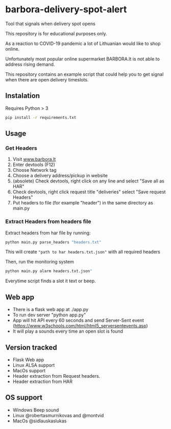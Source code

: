 # barbora-delivery-spot-alert

Tool that signals when delivery spot opens

This repository is for educational purposes only.

As a reaction to COVID-19 pandemic a lot of Lithuanian would like to shop online.

Unfortunately most popular online supermarket BARBORA.lt is not able to address rising demand.

This repository contains an example script that could help you to get signal when there are open delivery timeslots.


## Instalation

Requires Python > 3

```sh
pip install -r requirements.txt
```

## Usage

### Get Headers
1. Visit www.barbora.lt
2. Enter devtools (F12)
3. Choose Network tag
4. Choose a delivery address/pickup in website
5. (absolete) Check devtools, right click on any line and select "Save all as HAR"
5. Check devtools, right click request title "deliveries" select "Save request Headers"
6. Put headers to file (for example "header") in the same directory as main.py

### Extract Headers from headers file

Extract headers from har file by running:
```sh
python main.py parse_headers "headers.txt"
```

This will create `"path to har headers.txt.json"` with all required headers


Then, run the monitoring system
```sh
python main.py alarm headers.txt.json"
```

Everytime script finds a slot it text or beep.


## Web app

- There is a flask web app at ./app.py
- To run dev server "python app.py"
- App will hit API every 60 seconds and send Server-Sent event (https://www.w3schools.com/html/html5_serversentevents.asp)
- It will play a sounds every time an open slot is found


## Version tracked

- Flask Web app
- Linux ALSA support
- MacOs support
- Header extraction from Request headers.
- Header extraction from HAR

## OS support
- Windows Beep sound
- Linux @robertasmurnikovas and @montvid
- MacOs @sidlauskaslukas
